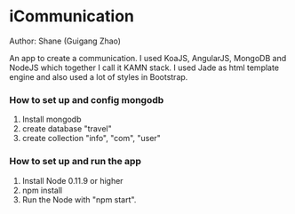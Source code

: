 iCommunication
==============
Author: Shane (Guigang Zhao)


An app to create a communication. I used KoaJS, AngularJS, MongoDB and NodeJS which together I call it KAMN stack.
I used Jade as html template engine and also used a lot of styles in Bootstrap.

<h3>How to set up and config mongodb</h3>

1. Install mongodb
2. create database "travel"
3. create collection "info", "com", "user"

<h3>How to set up and run the app</h3>

1. Install Node 0.11.9 or higher
2. npm install 
3. Run the Node with "npm start".



